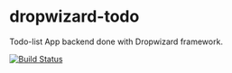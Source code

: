 dropwizard-todo
===============

Todo-list App backend done with Dropwizard framework.

[![Build Status](https://travis-ci.org/blemale/dropwizard-todo.png)](https://travis-ci.org/blemale/dropwizard-todo)
